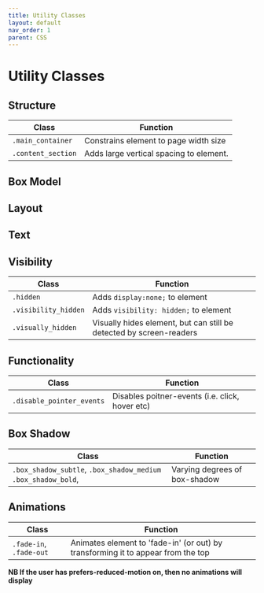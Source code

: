 ```yaml
---
title: Utility Classes
layout: default
nav_order: 1
parent: CSS
---
```


# Utility Classes

## Structure

| Class | Function |
|--- | --- |
| `.main_container` | Constrains element to page width size
| `.content_section` | Adds large vertical spacing to element.

## Box Model

## Layout

## Text

## Visibility

| Class | Function |
|--- | --- |
| `.hidden` | Adds `display:none;` to element
| `.visibility_hidden` | Adds `visibility: hidden;` to element
| `.visually_hidden` | Visually hides element, but can still be detected by screen-readers


## Functionality

| Class | Function |
|--- | --- |
| `.disable_pointer_events` | Disables poitner-events (i.e. click, hover etc)

## Box Shadow

| Class | Function |
|--- | --- |
| `.box_shadow_subtle`, `.box_shadow_medium` `.box_shadow_bold`,  | Varying degrees of box-shadow

## Animations

| Class | Function |
|--- | --- |
| `.fade-in`, `.fade-out` | Animates element to 'fade-in' (or out) by transforming it to appear from the top

**NB If the user has prefers-reduced-motion on, then no animations will display**